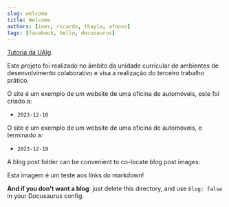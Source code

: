 ```yaml
---
slug: welcome
title: Welcome
authors: [ines, ricardo, thayla, afonso]
tags: [facebook, hello, docusaurus]
---
```


[Tutoria da UAlg](https://tutoria.ualg.pt/).

Este projeto foi realizado no âmbito da unidade curricular de ambientes de desenvolvimento colaborativo e visa a realização do terceiro trabalho prático.

O site é um exemplo de um website de uma oficina de automóveis, este foi criado a:

- `2023-12-10`

O site é um exemplo de um website de uma oficina de automóveis, e terminado a:

- `2023-12-18`

A blog post folder can be convenient to co-locate blog post images:

Esta imagem é um teste aos links do markdown!

**And if you don't want a blog**: just delete this directory, and use `blog: false` in your Docusaurus config.
